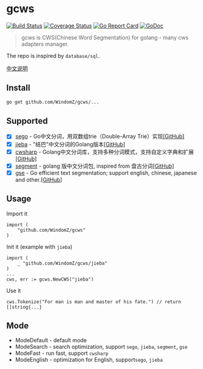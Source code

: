 # gcws

[![Build Status](https://travis-ci.org/WindomZ/gcws.svg?branch=master)](https://travis-ci.org/WindomZ/gcws)
[![Coverage Status](https://coveralls.io/repos/github/WindomZ/gcws/badge.svg?branch=master)](https://coveralls.io/github/WindomZ/gcws?branch=master)
[![Go Report Card](https://goreportcard.com/badge/github.com/WindomZ/gcws)](https://goreportcard.com/report/github.com/WindomZ/gcws)
[![GoDoc](https://godoc.org/github.com/WindomZ/gcws?status.svg)](https://godoc.org/github.com/WindomZ/gcws)

> gcws is CWS(Chinese Word Segmentation) for golang - many cws adapters manager.

The repo is inspired by `database/sql`.

[中文说明](README.md)

## Install
```bash
go get github.com/WindomZ/gcws/...
```

## Supported
- [x] [sego](https://github.com/WindomZ/gcws/tree/master/sego) - Go中文分词，用双数组trie（Double-Array Trie）实现[[GitHub]](https://github.com/huichen/sego)
- [x] [jieba](https://github.com/WindomZ/gcws/tree/master/jieba) - "结巴"中文分词的Golang版本[[GitHub]](https://github.com/yanyiwu/gojieba)
- [x] [cwsharp](https://github.com/WindomZ/gcws/tree/master/cwsharp) - Golang中文分词库，支持多种分词模式，支持自定义字典和扩展[[GitHub]](https://github.com/zhengchun/cwsharp-go)
- [x] [segment](https://github.com/WindomZ/gcws/tree/master/segment) - golang 版中文分词包, inspired from 盘古分词[[GitHub]](https://github.com/WindomZ/gosegment)
- [x] [gse](https://github.com/WindomZ/gcws/tree/master/gse) - Go efficient text segmentation; support english, chinese, japanese and other.[[GitHub]](https://github.com/go-ego/gse)

## Usage
Import it
```
import (
    "github.com/WindomZ/gcws"
)
```

Init it (example with `jieba`)
```
import (
    _ "github.com/WindomZ/gcws/jieba"
)
...
cws, err := gcws.NewCWS("jieba")
```

Use it
```
cws.Tokenize("For man is man and master of his fate.") // return []string{...}
```

## Mode
- ModeDefault - default mode
- ModeSearch - search optimization, support `sego`, `jieba`, `segment`, `gse`
- ModeFast - run fast, support `cwsharp`
- ModeEnglish - optimization for English, support`sego`, `jieba`
